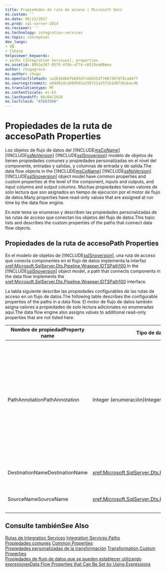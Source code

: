 ```yaml
---
title: Propiedades de ruta de acceso | Microsoft Docs
ms.custom: ''
ms.date: 06/13/2017
ms.prod: sql-server-2014
ms.reviewer: ''
ms.technology: integration-services
ms.topic: conceptual
dev_langs:
- VB
- CSharp
helpviewer_keywords:
- paths [Integration Services], properties
ms.assetid: 89b1e347-9579-4f6b-af74-c6519ea08eea
author: chugugrace
ms.author: chugu
ms.openlocfilehash: ca263b866fb6d5d7ceb6352f708f387d79cad4f7
ms.sourcegitcommit: ad4d92dce894592a259721a1571b1d8736abacdb
ms.translationtype: MT
ms.contentlocale: es-ES
ms.lasthandoff: 08/04/2020
ms.locfileid: "87663560"
---
```

# <a name="path-properties"></a><span data-ttu-id="f8d4b-102">Propiedades de la ruta de acceso</span><span class="sxs-lookup"><span data-stu-id="f8d4b-102">Path Properties</span></span>
  <span data-ttu-id="f8d4b-103">Los objetos de flujo de datos del [!INCLUDE[msCoName](../includes/msconame-md.md)] [!INCLUDE[ssNoVersion](../includes/ssnoversion-md.md)] [!INCLUDE[ssISnoversion](../includes/ssisnoversion-md.md)] modelo de objetos de tienen propiedades comunes y propiedades personalizadas en el nivel del componente, entradas y salidas, y columnas de entrada y de salida.</span><span class="sxs-lookup"><span data-stu-id="f8d4b-103">The data flow objects in the [!INCLUDE[msCoName](../includes/msconame-md.md)] [!INCLUDE[ssNoVersion](../includes/ssnoversion-md.md)] [!INCLUDE[ssISnoversion](../includes/ssisnoversion-md.md)] object model have common properties and custom properties at the level of the component, inputs and outputs, and input columns and output columns.</span></span> <span data-ttu-id="f8d4b-104">Muchas propiedades tienen valores de solo lectura que son asignados en tiempo de ejecución por el motor de flujo de datos.</span><span class="sxs-lookup"><span data-stu-id="f8d4b-104">Many properties have read-only values that are assigned at run time by the data flow engine.</span></span>  
  
 <span data-ttu-id="f8d4b-105">En este tema se enumeran y describen las propiedades personalizadas de las rutas de acceso que conectan los objetos del flujo de datos.</span><span class="sxs-lookup"><span data-stu-id="f8d4b-105">This topic lists and describes the custom properties of the paths that connect data flow objects.</span></span>  
  
## <a name="path-properties"></a><span data-ttu-id="f8d4b-106">Propiedades de la ruta de acceso</span><span class="sxs-lookup"><span data-stu-id="f8d4b-106">Path Properties</span></span>  
 <span data-ttu-id="f8d4b-107">En el modelo de objetos de [!INCLUDE[ssISnoversion](../includes/ssisnoversion-md.md)], una ruta de acceso que conecta componentes en el flujo de datos implementa la interfaz <xref:Microsoft.SqlServer.Dts.Pipeline.Wrapper.IDTSPath100>.</span><span class="sxs-lookup"><span data-stu-id="f8d4b-107">In the [!INCLUDE[ssISnoversion](../includes/ssisnoversion-md.md)] object model, a path that connects components in the data flow implements the <xref:Microsoft.SqlServer.Dts.Pipeline.Wrapper.IDTSPath100> interface.</span></span>  
  
 <span data-ttu-id="f8d4b-108">La tabla siguiente describe las propiedades configurables de las rutas de acceso en un flujo de datos.</span><span class="sxs-lookup"><span data-stu-id="f8d4b-108">The following table describes the configurable properties of the paths in a data flow.</span></span> <span data-ttu-id="f8d4b-109">El motor de flujo de datos también asigna valores a propiedades de solo lectura adicionales no enumeradas aquí.</span><span class="sxs-lookup"><span data-stu-id="f8d4b-109">The data flow engine also assigns values to additional read-only properties that are not listed here.</span></span>  
  
|<span data-ttu-id="f8d4b-110">Nombre de propiedad</span><span class="sxs-lookup"><span data-stu-id="f8d4b-110">Property name</span></span>|<span data-ttu-id="f8d4b-111">Tipo de datos</span><span class="sxs-lookup"><span data-stu-id="f8d4b-111">Data Type</span></span>|<span data-ttu-id="f8d4b-112">Descripción</span><span class="sxs-lookup"><span data-stu-id="f8d4b-112">Description</span></span>|  
|-------------------|---------------|-----------------|  
|<span data-ttu-id="f8d4b-113">PathAnnotation</span><span class="sxs-lookup"><span data-stu-id="f8d4b-113">PathAnnotation</span></span>|<span data-ttu-id="f8d4b-114">Integer (enumeración)</span><span class="sxs-lookup"><span data-stu-id="f8d4b-114">Integer (enumeration)</span></span>|<span data-ttu-id="f8d4b-115">Un valor que indica si una anotación se debería mostrar con la ruta de acceso en el área del diseñador.</span><span class="sxs-lookup"><span data-stu-id="f8d4b-115">A value that indicates whether an annotation should be displayed with the path on the designer surface.</span></span> <span data-ttu-id="f8d4b-116">Los valores posibles son `AsNeeded`, `SourceName`, `PathName` y `Never`.</span><span class="sxs-lookup"><span data-stu-id="f8d4b-116">The possible values are `AsNeeded`, `SourceName`, `PathName`, and `Never`.</span></span> <span data-ttu-id="f8d4b-117">El valor predeterminado es `AsNeeded`.</span><span class="sxs-lookup"><span data-stu-id="f8d4b-117">The default value is `AsNeeded`.</span></span>|  
|<span data-ttu-id="f8d4b-118">DestinationName</span><span class="sxs-lookup"><span data-stu-id="f8d4b-118">DestinationName</span></span>|<xref:Microsoft.SqlServer.Dts.Pipeline.Wrapper.IDTSInput100>|<span data-ttu-id="f8d4b-119">La entrada asociada a la ruta de acceso.</span><span class="sxs-lookup"><span data-stu-id="f8d4b-119">The input associated with the path.</span></span>|  
|<span data-ttu-id="f8d4b-120">SourceName</span><span class="sxs-lookup"><span data-stu-id="f8d4b-120">SourceName</span></span>|<xref:Microsoft.SqlServer.Dts.Pipeline.Wrapper.IDTSOutput100>|<span data-ttu-id="f8d4b-121">La salida asociada a la ruta de acceso.</span><span class="sxs-lookup"><span data-stu-id="f8d4b-121">The output associated with the path.</span></span>|  
  
## <a name="see-also"></a><span data-ttu-id="f8d4b-122">Consulte también</span><span class="sxs-lookup"><span data-stu-id="f8d4b-122">See Also</span></span>  
 <span data-ttu-id="f8d4b-123">[Rutas de Integration Services](data-flow/integration-services-paths.md) </span><span class="sxs-lookup"><span data-stu-id="f8d4b-123">[Integration Services Paths](data-flow/integration-services-paths.md) </span></span>  
 <span data-ttu-id="f8d4b-124">[Propiedades comunes](../../2014/integration-services/common-properties.md) </span><span class="sxs-lookup"><span data-stu-id="f8d4b-124">[Common Properties](../../2014/integration-services/common-properties.md) </span></span>  
 <span data-ttu-id="f8d4b-125">[Propiedades personalizadas de la transformación](data-flow/transformations/transformation-custom-properties.md) </span><span class="sxs-lookup"><span data-stu-id="f8d4b-125">[Transformation Custom Properties](data-flow/transformations/transformation-custom-properties.md) </span></span>  
 [<span data-ttu-id="f8d4b-126">Propiedades de flujo de datos que se pueden establecer utilizando expresiones</span><span class="sxs-lookup"><span data-stu-id="f8d4b-126">Data Flow Properties that Can Be Set by Using Expressions</span></span>](../../2014/integration-services/data-flow-properties-that-can-be-set-by-using-expressions.md)  
  
  
